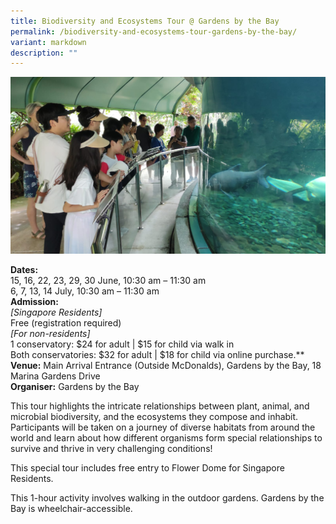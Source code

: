 ```yaml
---
title: Biodiversity and Ecosystems Tour @ Gardens by the Bay
permalink: /biodiversity-and-ecosystems-tour-gardens-by-the-bay/
variant: markdown
description: ""
---
```

![](/images/Tours/GBTB_biodiversity_and_ecosystem_tour.jpg)

**Dates:** <br>
15, 16, 22, 23, 29, 30 June, 10:30 am – 11:30 am  
6, 7, 13, 14 July, 10:30 am – 11:30 am<br>
**Admission:**<br>
*[Singapore Residents]* <br>
Free (registration required)<br>
*[For non-residents]*<br>
1 conservatory: $24 for adult | $15 for child via walk in<br>
Both conservatories: $32 for adult | $18 for child via online purchase.**<br>
**Venue:** Main Arrival Entrance (Outside McDonalds), Gardens by the Bay, 18 Marina Gardens Drive<br>
**Organiser:** Gardens by the Bay

This tour highlights the intricate relationships between plant, animal, and microbial biodiversity, and the ecosystems they compose and inhabit. Participants will be taken on a journey of diverse habitats from around the world and learn about how different organisms form special relationships to survive and thrive in very challenging conditions!&nbsp;

This special tour includes free entry to Flower Dome for Singapore Residents.

This 1-hour activity involves walking in the outdoor gardens. Gardens by the Bay is wheelchair-accessible.